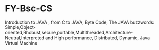 # FY-Bsc-CS
 Introduction to JAVA , from C to JAVA, Byte Code, The JAVA buzzwords: Simple,Object- oriented,Rhobust,secure,portable,Multithreaded,Architecture-Neutral,Interpreted and High performance, Distributed, Dynamic, Java Virtual Machine
